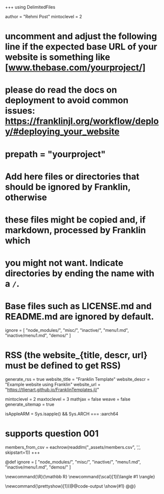 <!--
Add here global page variables to use throughout your website.
-->
+++
using DelimitedFiles

author = "Rehmi Post"
mintoclevel = 2

# uncomment and adjust the following line if the expected base URL of your website is something like [www.thebase.com/yourproject/]
# please do read the docs on deployment to avoid common issues: https://franklinjl.org/workflow/deploy/#deploying_your_website
# prepath = "yourproject"

# Add here files or directories that should be ignored by Franklin, otherwise
# these files might be copied and, if markdown, processed by Franklin which
# you might not want. Indicate directories by ending the name with a `/`.
# Base files such as LICENSE.md and README.md are ignored by default.
ignore = [
	"node_modules/",
	"misc/",
	"inactive/",
	"menu1.md",
	"inactive/menu1.md",
	"demos/"
]

# RSS (the website_{title, descr, url} must be defined to get RSS)
generate_rss = true
website_title = "Franklin Template"
website_descr = "Example website using Franklin"
website_url   = "https://tlienart.github.io/FranklinTemplates.jl/"

mintoclevel = 2
maxtoclevel = 3
mathjax = false
weave = false
generate_sitemap = true

isAppleARM = Sys.isapple() && Sys.ARCH === :aarch64

# supports question 001
members_from_csv = eachrow(readdlm("_assets/members.csv", ',', skipstart=1))
+++

@def ignore = [
	"node_modules/",
	"misc/",
	"inactive/",
	"menu1.md",
	"inactive/menu1.md",
	"demos/"
	]

<!--
Add here global latex commands to use throughout your pages.
-->
\newcommand{\R}{\mathbb R}
\newcommand{\scal}[1]{\langle #1 \rangle}

<!-- supports question 003 -->
\newcommand{\prettyshow}[1]{@@code-output \show{#1} @@}
